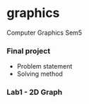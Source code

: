# graphics
Computer Graphics Sem5

### Final project
* Problem statement
* Solving method

### Lab1 - 2D Graph

